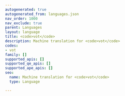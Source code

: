 ```yaml
---
autogenerated: true
autogenerated_from: languages.json
nav_order: 1000
nav_exclude: true
parent: Languages
layout: language
title: <code>vot</code>
description: Machine translation for <code>vot</code>
codes:
- vot
family: []
supported_apis: []
supported_qe_apis: []
supported_ape_apis: []
seo:
  name: Machine translation for <code>vot</code>
  type: Language

---
```


